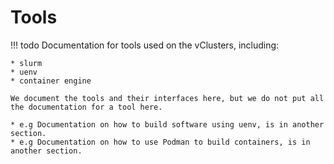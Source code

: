 # Tools

!!! todo
    Documentation for tools used on the vClusters, including:

    * slurm
    * uenv
    * container engine

    We document the tools and their interfaces here, but we do not put all the documentation for a tool here.

    * e.g Documentation on how to build software using uenv, is in another section.
    * e.g Documentation on how to use Podman to build containers, is in another section.

